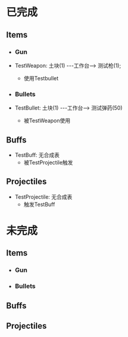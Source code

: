 # 已完成  
 ## Items  

 - ### Gun  
 - TestWeapon: 土块(1) ---工作台--> 测试枪(1);  
   - 使用Testbullet  
   
 - ### Bullets  
 - TestBullet: 土块(1) ---工作台--> 测试弹药(50)  
   - 被TestWeapon使用  

## Buffs  
 - TestBuff: 无合成表  
   - 被TestProjectile触发  

## Projectiles
 - TestProjectile: 无合成表  
   - 触发TestBuff

# 未完成  

 ## Items  

 - ### Gun  

 - ### Bullets  

 ## Buffs   

 ## Projectiles  
